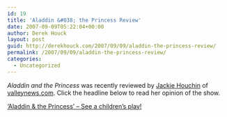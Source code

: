 ```yaml
---
id: 19
title: 'Aladdin &#038; the Princess Review'
date: 2007-09-09T05:22:04+00:00
author: Derek Houck
layout: post
guid: http://derekhouck.com/2007/09/09/aladdin-the-princess-review/
permalink: /2007/09/09/aladdin-the-princess-review/
categories:
  - Uncategorized
---
```

_Aladdin and the Princess_ was recently reviewed by [Jackie Houchin](http://valleynews.com/User.aspx?UserID=32971) of [valleynews.com](http://valleynews.com/TheValley). Click the headline below to read her opinion of the show.

 [&#8216;Aladdin & the Princess&#8217; &#8211; See a children&#8217;s play!](http://valleynews.com/TheValley/Stories/Reviews/General-Reviews/Story~352614.aspx)